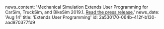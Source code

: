 news_content: 'Mechanical Simulation Extends User Programming for CarSim, TruckSim, and BikeSim 2019.1. [Read the press release.](https://www.carsim.com/publications/pressreleases/2019_08_14.php)'
news_date: 'Aug 14'
title: 'Extends User Programming'
id: 2a530170-064b-412f-b130-aad870377fd9
